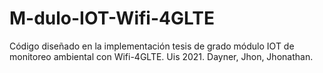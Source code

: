 # M-dulo-IOT-Wifi-4GLTE
Código diseñado en la implementación tesis de grado módulo IOT de monitoreo ambiental con Wifi-4GLTE. Uis 2021. Dayner, Jhon, Jhonathan.
